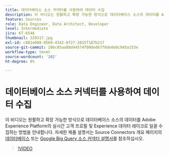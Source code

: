 ```yaml
---
title: 데이터베이스 소스 커넥터를 사용하여 데이터 수집
description: 이 비디오는 원활하고 확장 가능한 방식으로 데이터베이스 소스의 데이터를 Adobe Experience Platform의 실시간 고객 프로필 및 Experience 데이터 레이크로 일괄 수집하는 방법을 안내합니다.
feature: Sources
role: Data Engineer, Data Architect, Developer
level: Intermediate
jira: KT-6546
thumbnail: 329317.jpg
exl-id: c881e088-9569-4342-8f27-3815f187b217
source-git-commit: 286c85aa88d44574f00ded67f0de8e0c945a153e
workflow-type: tm+mt
source-wordcount: '102'
ht-degree: 0%

---
```


# 데이터베이스 소스 커넥터를 사용하여 데이터 수집

이 비디오는 원활하고 확장 가능한 방식으로 데이터베이스 소스의 데이터를 Adobe Experience Platform의 실시간 고객 프로필 및 Experience 데이터 레이크로 일괄 수집하는 방법을 안내합니다. 자세한 제품 설명서는 Source Connectors 개요 페이지의 [데이터베이스](https://experienceleague.adobe.com/docs/experience-platform/sources/home.html?lang=ko#database) 또는 [Google Big Query 소스 커넥터 설명서](https://experienceleague.adobe.com/docs/experience-platform/sources/ui-tutorials/create/databases/bigquery.html?lang=ko)를 참조하십시오.

>[!VIDEO](https://video.tv.adobe.com/v/329317?learn=on&enablevpops)
